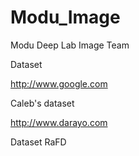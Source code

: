 # Modu_Image
Modu Deep Lab Image Team

Dataset

http://www.google.com

Caleb's dataset

http://www.darayo.com

Dataset
RaFD 
